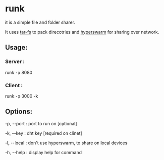 # runk

it is a simple file and folder sharer.

It uses [tar-fs](https://www.npmjs.com/package/tar-fs) to pack direcotries and [hyperswarm](https://www.npmjs.com/package/@hyperswarm/dht) for sharing over network.

## Usage:

### Server :

runk -p 8080

### Client :

runk -p 3000 -k <key>

## Options:

-p, --port : port to run on [optional]

-k, --key : dht key [required on clinet]

-l, --local : don't use hyperswarm, to share on local devices

-h, --help : display help for command
